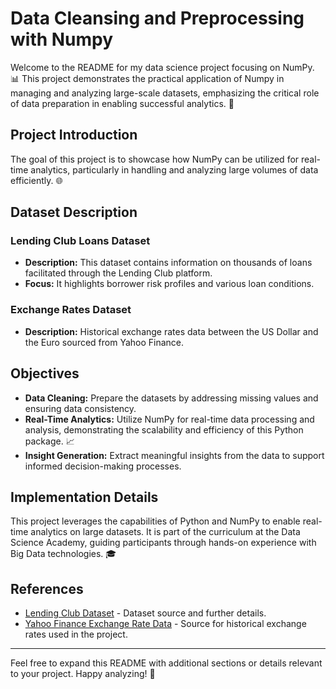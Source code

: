 # Data Cleansing and Preprocessing with Numpy

Welcome to the README for my data science project focusing on NumPy. 📊 This project demonstrates the practical application of Numpy in managing and analyzing large-scale datasets, emphasizing the critical role of data preparation in enabling successful analytics. 🚀

## Project Introduction

The goal of this project is to showcase how NumPy can be utilized for real-time analytics, particularly in handling and analyzing large volumes of data efficiently. 🌐

## Dataset Description

### Lending Club Loans Dataset
- **Description:** This dataset contains information on thousands of loans facilitated through the Lending Club platform.
- **Focus:** It highlights borrower risk profiles and various loan conditions.

### Exchange Rates Dataset
- **Description:** Historical exchange rates data between the US Dollar and the Euro sourced from Yahoo Finance.

## Objectives
- **Data Cleaning:** Prepare the datasets by addressing missing values and ensuring data consistency.
- **Real-Time Analytics:** Utilize NumPy for real-time data processing and analysis, demonstrating the scalability and efficiency of this Python package. 📈
- **Insight Generation:** Extract meaningful insights from the data to support informed decision-making processes.

## Implementation Details

This project leverages the capabilities of Python and NumPy to enable real-time analytics on large datasets. It is part of the curriculum at the Data Science Academy, guiding participants through hands-on experience with Big Data technologies. 🎓

## References

- [Lending Club Dataset](link-to-lending-club-data) - Dataset source and further details.
- [Yahoo Finance Exchange Rate Data](link-to-yahoo-finance-data) - Source for historical exchange rates used in the project.

---

Feel free to expand this README with additional sections or details relevant to your project. Happy analyzing! 📝

